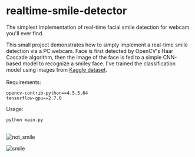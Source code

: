 # realtime-smile-detector
The simplest implementation of real-time facial smile detection for webcam you'll ever find.

This small project demonstrates how to simply implement a real-time smile detection via a PC webcam. Face is first detected by OpenCV's Haar Cascade algorithm, then the image of the face is fed to a simple CNN-based model to recognize a smiley face. I've trained the classification model using images from [Kaggle dataset](https://www.kaggle.com/datasets/ghousethanedar/smiledetection).\
\
Requirements:
```
opencv-contrib-python==4.5.5.64
tensorflow-gpu==2.7.0
```
Usage:
```
python main.py
```
\
![not_smile](https://user-images.githubusercontent.com/43654034/211880559-093f0fd2-6d3d-4039-a52c-fe18d363ce62.JPG)


![smile](https://user-images.githubusercontent.com/43654034/211880566-4ba609cc-d157-4b42-80a7-ef17a49578c1.JPG)

